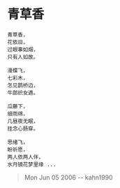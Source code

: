 # 青草香

    青草香，
    花依旧，
    过眼事如烟，
    只有人如故。
    
    漫蝶飞，
    七彩木，
    怎见鹊桥边，
    牛郎织女遇。
    
    瓜藤下，
    细雨绵，
    几昼夜无眠，
    挂念心肠穿。
     
    思绪飞，
    盼祈愿，
    两人依两人伴，
    水月镜花梦里缘 ...

> Mon Jun 05 2006 -- kahn1990